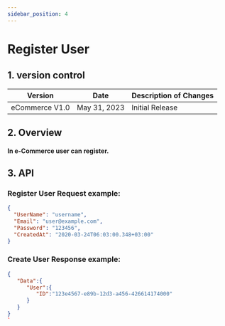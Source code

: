 ```yaml
---
sidebar_position: 4
---
```


# Register User

## 1. version control

| Version        | Date         | Description of Changes |
| -------------- | ------------ | ---------------------- |
| eCommerce V1.0 | May 31, 2023 | Initial Release        |

## 2. Overview

#### In e-Commerce user can register.

## 3. API

### Register User Request example:

```json
{
  "UserName": "username",
  "Email": "user@example.com",
  "Password": "123456",
  "CreatedAt": "2020-03-24T06:03:00.348+03:00"
}
```

### Create User Response example:

```json
{
   "Data":{
      "User":{
         "ID":"123e4567-e89b-12d3-a456-426614174000"
      }
   }
}
`
```
